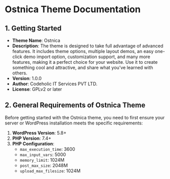 # Ostnica Theme Documentation

## 1. Getting Started
- **Theme Name**: Ostnica
- **Description**: The theme is designed to take full advantage of advanced features. It includes theme options, multiple layout demos, an easy one-click demo import option, customization support, and many more features, making it a perfect choice for your website. Use it to create something cool and attractive, and share what you’ve learned with others.
- **Version**: 1.0.0
- **Author**: Codeholic IT Services PVT LTD.
- **License**: GPLv2 or later

## 2. General Requirements of Ostnica Theme
Before getting started with the Ostnica theme, you need to first ensure your server or WordPress installation meets the specific requirements:

1. **WordPress Version**: 5.8+
2. **PHP Version**: 7.4+
3. **PHP Configuration**:
   - `max_execution_time`: 3600
   - `max_input_vars`: 5000
   - `memory_limit`: 1024M
   - `post_max_size`: 2048M
   - `upload_max_filesize`: 1024M
